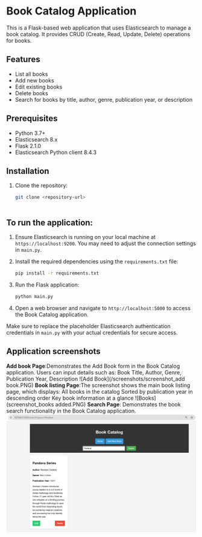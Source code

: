 # Book Catalog Application

This is a Flask-based web application that uses Elasticsearch to manage a book catalog. It provides CRUD (Create, Read, Update, Delete) operations for books.

## Features

- List all books
- Add new books
- Edit existing books
- Delete books
- Search for books by title, author, genre, publication year, or description

## Prerequisites

- Python 3.7+
- Elasticsearch 8.x
- Flask 2.1.0
- Elasticsearch Python client 8.4.3

## Installation

1. Clone the repository:
   ```bash
   git clone <repository-url>
    
## To run the application:

1. Ensure Elasticsearch is running on your local machine at `https://localhost:9200`. You may need to adjust the connection settings in `main.py`.

2. Install the required dependencies using the `requirements.txt` file:
   ```bash
   pip install -r requirements.txt
   ```

3. Run the Flask application:
   ```bash
   python main.py
   ```

4. Open a web browser and navigate to `http://localhost:5000` to access the Book Catalog application.

Make sure to replace the placeholder Elasticsearch authentication credentials in `main.py` with your actual credentials for secure access.

## Application screenshots

**Add book Page**:Demonstrates the Add Book form in the Book Catalog application. Users can input details such as:
Book Title, Author, Genre, Publication Year, Description
![Add Book](/screenshots/screenshot_add book.PNG)
**Book listing Page**:The screenshot shows the main book listing page, which displays:
All books in the catalog
Sorted by publication year in descending order
Key book information at a glance
![Books](screenshot_books added.PNG)
**Search Page**: Demonstrates the book search functionality in the Book Catalog application.
![Search Results](/screenshots/search_screenshot.PNG)
